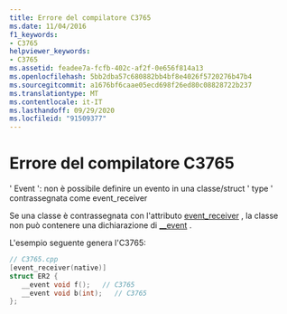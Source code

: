 ```yaml
---
title: Errore del compilatore C3765
ms.date: 11/04/2016
f1_keywords:
- C3765
helpviewer_keywords:
- C3765
ms.assetid: feadee7a-fcfb-402c-af2f-0e656f814a13
ms.openlocfilehash: 5bb2dba57c680882bb4bf8e4026f5720276b47b4
ms.sourcegitcommit: a1676bf6caae05ecd698f26ed80c08828722b237
ms.translationtype: MT
ms.contentlocale: it-IT
ms.lasthandoff: 09/29/2020
ms.locfileid: "91509377"
---
```

# <a name="compiler-error-c3765"></a>Errore del compilatore C3765

' Event ': non è possibile definire un evento in una classe/struct ' type ' contrassegnata come event_receiver

Se una classe è contrassegnata con l'attributo [event_receiver](../../windows/attributes/event-receiver.md) , la classe non può contenere una dichiarazione di [__event](../../cpp/event.md) .

L'esempio seguente genera l'C3765:

```cpp
// C3765.cpp
[event_receiver(native)]
struct ER2 {
   __event void f();   // C3765
   __event void b(int);   // C3765
};
```
